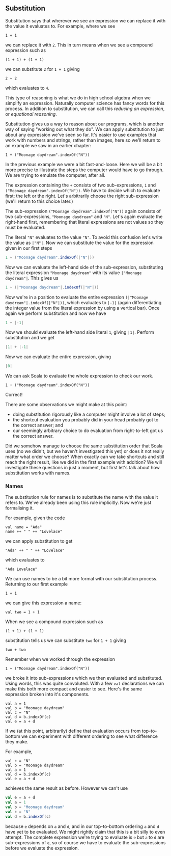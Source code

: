 ## Substitution

Substitution says that wherever we see an expression we can replace it with the value it evaluates to. For example, where we see

```tut:silent:book
1 + 1
```

we can replace it with `2`.
This in turn means when we see a compound expression such as

```tut:silent:book
(1 + 1) + (1 + 1)
```

we can substitute `2` for `1 + 1` giving

```tut:silent:book
2 + 2
```

which evaluates to `4`.

This type of reasoning is what we do in high school algebra when we simplify an expression.
Naturally computer science has fancy words for this process.
In addition to substitution, we can call this *reducing an expression*, or *equational reasoning*.

Substitution gives us a way to reason about our programs, which is another
way of saying "working out what they do".
We can apply substitution to just about any expression we've seen so far.
It's easier to use examples that work with numbers and strings, rather than images, here so we'll return to an example we saw in an earlier chapter:

```tut:silent:book
1 + ("Moonage daydream".indexOf("N"))
```

In the previous example we were a bit fast-and-loose.
Here we will be a bit more precise to illustrate the steps the computer would have to go through.
We are trying to emulate the computer, after all.

The expression containing the `+` consists of two sub-expressions, `1` and `("Moonage daydream".indexOf("N"))`.
We have to decide which to evaluate first: the left or the right.
Let's arbitrarily choose the right sub-expression (we'll return to this choice later.)

The sub-expression `("Moonage daydream".indexOf("N"))` again consists of two sub-expressions, `"Moonage daydream"` and `"N"`.
Let's again evaluate the right-hand first, remembering that literal expressions are not values so they must be evaluated.

The literal `"N"` evaluates to the value `"N"`.
To avoid this confusion let's write the value as `|"N"|`.
Now we can substitute the value for the expression given in our first steps

```scala
1 + ("Moonage daydream".indexOf(|"N"|))
```

Now we can evaluate the left-hand side of the sub-expression, substituting the literal expression `"Moonage daydream"` with its value `|"Moonage daydream"|`.
This gives us

```scala
1 + (|"Moonage daydream"|.indexOf(|"N"|))
```

Now we're in a position to evaluate the entire expression `(|"Moonage daydream"|.indexOf(|"N"|))`, which evaluates to `|-1|` (again differentiating the integer value from the literal expression by using a vertical bar).
Once again we perform substitution and now we have

```scala
1 + |-1|
```

Now we should evaluate the left-hand side literal `1`, giving `|1|`.
Perform substitution and we get

```scala
|1| + |-1|
```

Now we can evaluate the entire expression, giving

```scala
|0|
```

We can ask Scala to evaluate the whole expression to check our work.

```tut:book
1 + ("Moonage daydream".indexOf("N"))
```

Correct!

There are some observations we might make at this point:

 - doing substitution rigorously like a computer might involve a lot of steps;
 - the shortcut evaluation you probably did in your head probably got to the correct answer; and
 - our seemingly arbitrary choice to do evaluation from right-to-left got us the correct answer.

Did we somehow manage to choose the same substitution order that Scala uses (no we didn't, but we haven't investigated this yet) or does it not really matter what order we choose?
When exactly can we take shortcuts and still reach the right result, like we did in the first example with addition?
We will investigate these questions in just a moment, but first let's talk about how substitution works with names.


### Names

The substitution rule for names is to substitute the name with the value it refers to.
We've already been using this rule implicitly.
Now we're just formalising it.

For example, given the code

```tut:silent:book
val name = "Ada"
name ++ " " ++ "Lovelace"
```

we can apply substitution to get

```tut:silent:book
"Ada" ++ " " ++ "Lovelace"
```

which evaluates to

```tut:silent:book
"Ada Lovelace"
```

We can use names to be a bit more formal with our substitution process.
Returning to our first example

```tut:silent:book
1 + 1
```

we can give this expression a name:

```tut:silent:book
val two = 1 + 1
```

When we see a compound expression such as

```tut:silent:book
(1 + 1) + (1 + 1)
```

substitution tells us we can substitute `two` for `1 + 1` giving

```tut:silent:book
two + two
```

Remember when we worked through the expression

```tut:silent:book
1 + ("Moonage daydream".indexOf("N"))
```

we broke it into sub-expressions which we then evaluated and substituted.
Using words, this was quite convoluted.
With a few `val` declarations we can make this both more compact and easier to see.
Here's the same expression broken into it's components.

```tut:silent:book
val a = 1
val b = "Moonage daydream"
val c = "N"
val d = b.indexOf(c)
val e = a + d
```

If we (at this point, arbitrarily) define that evaluation occurs from top-to-bottom we can experiment with different ordering to see what difference they make.

For example,

```tut:silent:book
val c = "N"
val b = "Moonage daydream"
val a = 1
val d = b.indexOf(c)
val e = a + d
```

achieves the same result as before.
However we can't use

```scala
val e = a + d
val a = 1
val b = "Moonage daydream"
val c = "N"
val d = b.indexOf(c)
```

because `e` depends on `a` and `d`, and in our top-to-bottom ordering `a` and `d` have yet to be evaluated.
We might rightly claim that this is a bit silly to even attempt. The complete expression we're trying to evaluate is  `e` but `a` to `d` are sub-expressions of `e`, so of course we have to evaluate the sub-expressions before we evaluate the expression.
